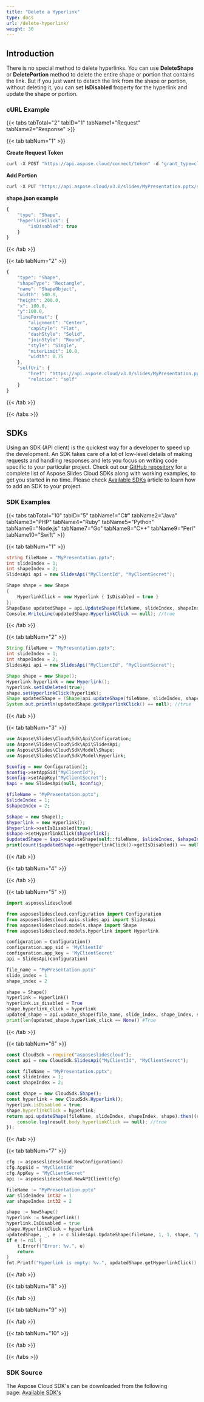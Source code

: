 ```yaml
---
title: "Delete a Hyperlink"
type: docs
url: /delete-hyperlink/
weight: 30
---
```


## **Introduction**
There is no special method to delete hyperlinks. You can use **DeleteShape** or **DeletePortion** method to delete the entire shape or portion that contains the link. But if you just want to detach the link from the shape or portion, without deleting it, you can set **IsDisabled** froperty for the hyperlink and update the shape or portion.

### **cURL Example**
{{< tabs tabTotal="2" tabID="1" tabName1="Request" tabName2="Response" >}}

{{< tab tabNum="1" >}}

**Create Request Token**

```java
curl -X POST "https://api.aspose.cloud/connect/token" -d "grant_type=client_credentials&client_id=MyClientId&client_secret=MyClientSecret" -H "Content-Type: application/x-www-form-urlencoded" -H "Accept: application/json"
```

**Add Portion**

```java
curl -X PUT "https://api.aspose.cloud/v3.0/slides/MyPresentation.pptx/slides/1/shapes/2" -d "@shape.json" -H "Content-Type: text/json" -H "Authorization: Bearer AuthToken"
```

**shape.json example**

```javascript
{
    "type": "Shape",
    "hyperlinkClick": {
        "isDisabled": true
    }
}
```

{{< /tab >}}

{{< tab tabNum="2" >}}

```javascript
{
    "type": "Shape",
    "shapeType": "Rectangle",
    "name": "ShapeObject",
    "width": 500.0,
    "height": 200.0,
    "x": 100.0,
    "y":100.0,
    "lineFormat": {
        "alignment": "Center",
        "capStyle": "Flat",
        "dashStyle": "Solid",
        "joinStyle": "Round",
        "style": "Single",
        "miterLimit": 10.0,
        "width": 0.75
    },
    "selfUri": {
        "href": "https://api.aspose.cloud/v3.0/slides/MyPresentation.pptx/slides/1/masterSlide/shapes/6",
        "relation": "self"
    }
}
```

{{< /tab >}}

{{< /tabs >}}
## **SDKs**
Using an SDK (API client) is the quickest way for a developer to speed up the development. An SDK takes care of a lot of low-level details of making requests and handling responses and lets you focus on writing code specific to your particular project. Check out our [GitHub repository](https://github.com/aspose-slides-cloud) for a complete list of Aspose.Slides Cloud SDKs along with working examples, to get you started in no time. Please check [Available SDKs](/slides/available-sdks/) article to learn how to add an SDK to your project.
### **SDK Examples**
{{< tabs tabTotal="10" tabID="5" tabName1="C#" tabName2="Java" tabName3="PHP" tabName4="Ruby" tabName5="Python" tabName6="Node.js" tabName7="Go" tabName8="C++" tabName9="Perl" tabName10="Swift" >}}

{{< tab tabNum="1" >}}

```csharp
string fileName = "MyPresentation.pptx";
int slideIndex = 1;
int shapeIndex = 2;
SlidesApi api = new SlidesApi("MyClientId", "MyClientSecret");

Shape shape = new Shape
{
    HyperlinkClick = new Hyperlink { IsDisabled = true }
};
ShapeBase updatedShape = api.UpdateShape(fileName, slideIndex, shapeIndex, shape);
Console.WriteLine(updatedShape.HyperlinkClick == null); //true
```

{{< /tab >}}

{{< tab tabNum="2" >}}

```java
String fileName = "MyPresentation.pptx";
int slideIndex = 1;
int shapeIndex = 2;
SlidesApi api = new SlidesApi("MyClientId", "MyClientSecret");

Shape shape = new Shape();
Hyperlink hyperlink = new Hyperlink();
hyperlink.setIsDeleted(true);
shape.setHyperlinkClick(hyperlink);
Shape updatedShape = (Shape)api.updateShape(fileName, slideIndex, shapeIndex, shape, null, null, null);
System.out.println(updatedShape.getHyperlinkClick() == null); //true
```

{{< /tab >}}

{{< tab tabNum="3" >}}

```php
use Aspose\Slides\Cloud\Sdk\Api\Configuration;
use Aspose\Slides\Cloud\Sdk\Api\SlidesApi;
use Aspose\Slides\Cloud\Sdk\Model\Shape;
use Aspose\Slides\Cloud\Sdk\Model\Hyperlink;

$config = new Configuration();
$config->setAppSid("MyClientId");
$config->setAppKey("MyClientSecret");
$api = new SlidesApi(null, $config);

$fileName = "MyPresentation.pptx";
$slideIndex = 1;
$shapeIndex = 2;

$shape = new Shape();
$hyperlink = new Hyperlink();
$hyperlink->setIsDisabled(true);
$shape->setHyperlinkClick($hyperlink);
$updatedShape = $api->updateShape(self::fileName, $slideIndex, $shapeIndex, $shape);
print(count($updatedShape->getHyperlinkClick()->getIsDisabled() == null)); //true
```

{{< /tab >}}

{{< tab tabNum="4" >}}

{{< /tab >}}

{{< tab tabNum="5" >}}

```python
import asposeslidescloud

from asposeslidescloud.configuration import Configuration
from asposeslidescloud.apis.slides_api import SlidesApi
from asposeslidescloud.models.shape import Shape
from asposeslidescloud.models.hyperlink import Hyperlink

configuration = Configuration()
configuration.app_sid = 'MyClientId'
configuration.app_key = 'MyClientSecret'
api = SlidesApi(configuration)

file_name = "MyPresentation.pptx"
slide_index = 1
shape_index = 2

shape = Shape()
hyperlink = Hyperlink()
hyperlink.is_disabled = True
shape.hyperlink_click = hyperlink
updated_shape = api.update_shape(file_name, slide_index, shape_index, shape)
print(len(updated_shape.hyperlink_click == None)) #True
```

{{< /tab >}}

{{< tab tabNum="6" >}}

```javascript
const CloudSdk = require("asposeslidescloud");
const api = new CloudSdk.SlidesApi("MyClientId", "MyClientSecret");

const fileName = "MyPresentation.pptx";
const slideIndex = 1;
const shapeIndex = 2;

const shape = new CloudSdk.Shape();
const hyperlink = new CloudSdk.Hyperlink();
hyperlink.isDisabled = true;
shape.hyperlinkClick = hyperlink;
return api.updateShape(fileName, slideIndex, shapeIndex, shape).then((result) => {
    console.log(result.body.hyperlinkClick == null); //true
});
```

{{< /tab >}}

{{< tab tabNum="7" >}}

```go
cfg := asposeslidescloud.NewConfiguration()
cfg.AppSid = "MyClientId"
cfg.AppKey = "MyClientSecret"
api := asposeslidescloud.NewAPIClient(cfg)

fileName := "MyPresentation.pptx"
var slideIndex int32 = 1
var shapeIndex int32 = 2

shape := NewShape()
hyperlink := NewHyperlink()
hyperlink.IsDisabled = true
shape.HyperlinkClick = hyperlink
updatedShape, _, e := c.SlidesApi.UpdateShape(fileName, 1, 1, shape, "password", folderName, "")
if e != nil {
	t.Errorf("Error: %v.", e)
	return
}
fmt.Printf("Hyperlink is empty: %v.", updatedShape.getHyperlinkClick() == nil)
```

{{< /tab >}}

{{< tab tabNum="8" >}}

{{< /tab >}}

{{< tab tabNum="9" >}}

{{< /tab >}}

{{< tab tabNum="10" >}}

{{< /tab >}}

{{< /tabs >}}

### **SDK Source**
The Aspose Cloud SDK's can be downloaded from the following page: [Available SDK's](/slides/available-sdks/)
